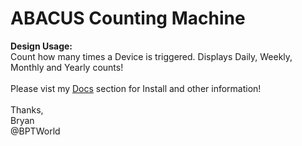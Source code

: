 # ABACUS Counting Machine
<b>Design Usage:</b><br>
Count how many times a Device is triggered. Displays Daily, Weekly, Monthly and Yearly counts!<br><br>
Please vist my <a href='https://github.com/bptworld/Hubitat/tree/master/Docs' target='_blank'>Docs</a> section for Install and other information!
<br><br>
Thanks,<br>
Bryan<br>
@BPTWorld
